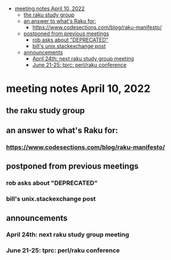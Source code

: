 - [meeting notes April 10, 2022](#orgaa5512a)
  - [the raku study group](#org7b78b9a)
  - [an answer to what's Raku for:](#orgcfc7e43)
    - [<https://www.codesections.com/blog/raku-manifesto/>](#orgdd8da30)
  - [postponed from previous meetings](#org8e83323)
    - [rob asks about "DEPRECATED"](#org0ab9d4f)
    - [bill's unix.stackexchange post](#org6b42b78)
  - [announcements](#org74337e6)
    - [April 24th: next raku study group meeting](#orga2f0217)
    - [June 21-25: tprc: perl/raku conference](#org07eb0fc)


<a id="orgaa5512a"></a>

# meeting notes April 10, 2022


<a id="org7b78b9a"></a>

## the raku study group


<a id="orgcfc7e43"></a>

## an answer to what's Raku for:


<a id="orgdd8da30"></a>

### <https://www.codesections.com/blog/raku-manifesto/>


<a id="org8e83323"></a>

## postponed from previous meetings


<a id="org0ab9d4f"></a>

### rob asks about "DEPRECATED"


<a id="org6b42b78"></a>

### bill's unix.stackexchange post


<a id="org74337e6"></a>

## announcements


<a id="orga2f0217"></a>

### April 24th: next raku study group meeting


<a id="org07eb0fc"></a>

### June 21-25: tprc: perl/raku conference
